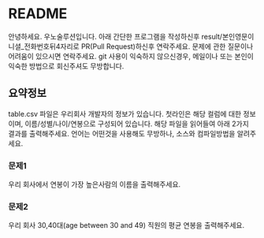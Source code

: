 # README #

안녕하세요. 우노술루션입니다.
아래 간단한 프로그램을 작성하신후 result/본인영문이니셜_전화번호뒤4자리로 PR(Pull Request)하신후 연락주세요.
문제에 관한 질문이나 어려움이 있으시면 연락주세요.
git 사용이 익숙하지 않으신경우, 메일이나 또는 본인이 익숙한 방법으로 회신주셔도 무방합니다.


## 요약정보
table.csv 파일은 우리회사 개발자의 정보가 있습니다.
첫라인은 해당 컬럼에 대한 정보이며, 이름/성별/나이/연봉으로 구성되어 있습니다.
해당 파일을 읽어들여 아래 2가지 결과를 출력해주세요.
언어는 어떤것을 사용해도 무방하나, 소스와 컴파일방법을 알려주세요.

### 문제1
우리 회사에서 연봉이 가장 높은사람의 이름을 출력해주세요.

### 문제2
우리 회사 30,40대(age between 30 and 49) 직원의 평균 연봉을 출력해주세요.

